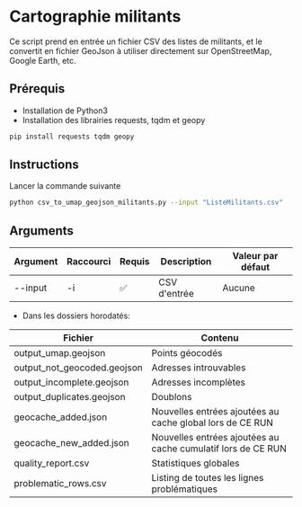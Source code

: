 # Cartographie militants



Ce script prend en entrée un fichier CSV des listes de militants, et le convertit en fichier GeoJson à utiliser directement sur OpenStreetMap, Google Earth, etc.



## Prérequis



* Installation de Python3
* Installation des librairies requests, tqdm et geopy

```bash
pip install requests tqdm geopy
```

## Instructions

Lancer la commande suivante

```bash
python csv_to_umap_geojson_militants.py --input "ListeMilitants.csv"
```

## Arguments

| Argument  | Raccourci | Requis | Description | Valeur par défaut |
| --- | --- | --- | --- | --- |
| --input | -i | ✅ | CSV d'entrée | Aucune |

* Dans les dossiers horodatés:



| Fichier  | Contenu |
| --- | --- |
| output\_umap.geojson | Points géocodés |
| output\_not\_geocoded.geojson | Adresses introuvables |
| output\_incomplete.geojson | Adresses incomplètes |
| output\_duplicates.geojson | Doublons |
| geocache\_added.json | Nouvelles entrées ajoutées au cache global lors de CE RUN |
| geocache\_new\_added.json | Nouvelles entrées ajoutées au cache cumulatif lors de CE RUN |
| quality\_report.csv | Statistiques globales |
| problematic\_rows.csv | Listing de toutes les lignes problématiques |